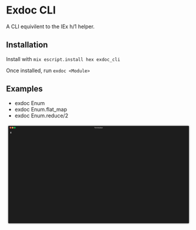 # Exdoc CLI

A CLI equivilent to the IEx h/1 helper.

## Installation

Install with `mix escript.install hex exdoc_cli`

Once installed, run `exdoc <Module>`

## Examples
  * exdoc Enum
  * exdoc Enum.flat_map
  * exdoc Enum.reduce/2

![Example Commands](./example.gif)
